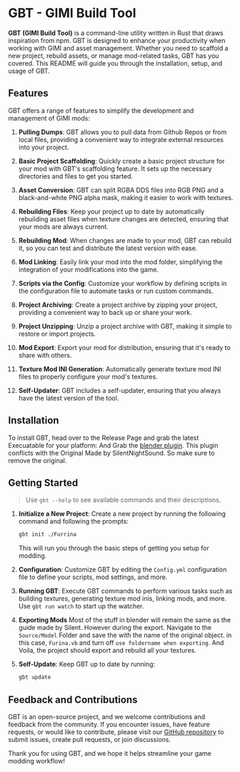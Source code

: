 # GBT - GIMI Build Tool

**GBT (GIMI Build Tool)** is a command-line utility written in Rust that draws inspiration from npm. GBT is designed to enhance your productivity when working with GIMI and asset management. Whether you need to scaffold a new project, rebuild assets, or manage mod-related tasks, GBT has you covered. This README will guide you through the installation, setup, and usage of GBT.

## Features
GBT offers a range of features to simplify the development and management of GIMI mods:

1. **Pulling Dumps**: GBT allows you to pull data from Github Repos or from local files, providing a convenient way to integrate external resources into your project.

2. **Basic Project Scaffolding**: Quickly create a basic project structure for your mod with GBT's scaffolding feature. It sets up the necessary directories and files to get you started.

3. **Asset Conversion**: GBT can split RGBA DDS files into RGB PNG and a black-and-white PNG alpha mask, making it easier to work with textures.

4. **Rebuilding Files**: Keep your project up to date by automatically rebuilding asset files when texture changes are detected, ensuring that your mods are always current.

5. **Rebuilding Mod**: When changes are made to your mod, GBT can rebuild it, so you can test and distribute the latest version with ease.

6. **Mod Linking**: Easily link your mod into the mod folder, simplifying the integration of your modifications into the game.

7. **Scripts via the Config**: Customize your workflow by defining scripts in the configuration file to automate tasks or run custom commands.

8. **Project Archiving**: Create a project archive by zipping your project, providing a convenient way to back up or share your work.

9. **Project Unzipping**: Unzip a project archive with GBT, making it simple to restore or import projects.

10. **Mod Export**: Export your mod for distribution, ensuring that it's ready to share with others.

11. **Texture Mod INI Generation**: Automatically generate texture mod INI files to properly configure your mod's textures.

12. **Self-Updater**: GBT includes a self-updater, ensuring that you always have the latest version of the tool.

## Installation

To install GBT, head over to the Release Page and grab the latest Execuatable for your platform:
And Grab the [blender plugin](https://github.com/Flamindemigod/AGMG-Tools/blob/master/Blender/blender_3dmigoto_plugin.py). This plugin conflicts with the Original Made by SilentNightSound. So make sure to remove the original.
## Getting Started
> Use `gbt --help` to see available commands and their descriptions.

1. **Initialize a New Project**: Create a new project by running the following command and following the prompts:

   ```bash
   gbt init ./Furrina
   ```
   This will run you through the basic steps of getting you setup for modding.

2. **Configuration**: Customize GBT by editing the `Config.yml` configuration file to define your scripts, mod settings, and more. 

3. **Running GBT**: Execute GBT commands to perform various tasks such as building textures, generating texture mod inis, linking mods, and more. Use `gbt run watch` to start up the watcher. 

4. **Exporting Mods** Most of the stuff in blender will remain the same as the guide made by Silent. However during the export. Navigate to the `Source/Model` Folder and save the with the name of the original object. in this case, `Furina.vb` and turn off `use foldername when exporting`. And Voila, the project should export and rebuild all your textures.

5. **Self-Update**: Keep GBT up to date by running:

   ```bash
   gbt update
   ```

## Feedback and Contributions

GBT is an open-source project, and we welcome contributions and feedback from the community. If you encounter issues, have feature requests, or would like to contribute, please visit our [GitHub repository](https://github.com/Flamindemigod/AGMG-Tools) to submit issues, create pull requests, or join discussions.

Thank you for using GBT, and we hope it helps streamline your game modding workflow!